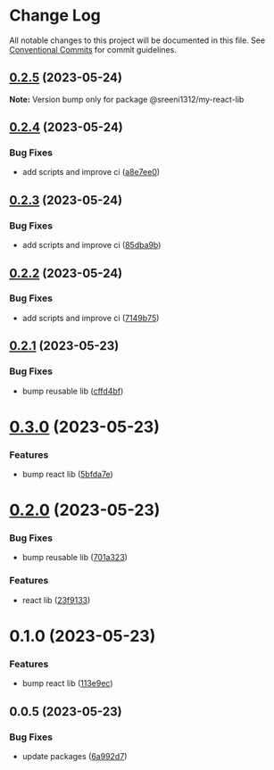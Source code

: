 # Change Log

All notable changes to this project will be documented in this file.
See [Conventional Commits](https://conventionalcommits.org) for commit guidelines.

## [0.2.5](https://github.com/SreenivasanNaarayanan/nx-monorepo/compare/@sreeni1312/my-react-lib@0.2.4...@sreeni1312/my-react-lib@0.2.5) (2023-05-24)

**Note:** Version bump only for package @sreeni1312/my-react-lib





## [0.2.4](https://github.com/SreenivasanNaarayanan/nx-monorepo/compare/@sreeni1312/my-react-lib@0.2.3...@sreeni1312/my-react-lib@0.2.4) (2023-05-24)


### Bug Fixes

* add scripts and improve ci ([a8e7ee0](https://github.com/SreenivasanNaarayanan/nx-monorepo/commit/a8e7ee05d40ac79029245da69a777f887bd520ad))





## [0.2.3](https://github.com/SreenivasanNaarayanan/nx-monorepo/compare/@sreeni1312/my-react-lib@0.2.2...@sreeni1312/my-react-lib@0.2.3) (2023-05-24)


### Bug Fixes

* add scripts and improve ci ([85dba9b](https://github.com/SreenivasanNaarayanan/nx-monorepo/commit/85dba9b4ad8e1e648e8c75252550e09dda0a4408))





## [0.2.2](https://github.com/SreenivasanNaarayanan/nx-monorepo/compare/@sreeni1312/my-react-lib@0.2.1...@sreeni1312/my-react-lib@0.2.2) (2023-05-24)

### Bug Fixes

- add scripts and improve ci ([7149b75](https://github.com/SreenivasanNaarayanan/nx-monorepo/commit/7149b75cb3cce7c7b71ff308388f2db13f8e288f))

## [0.2.1](https://github.com/SreenivasanNaarayanan/nx-monorepo/compare/@sreeni1312/my-react-lib@0.3.0...@sreeni1312/my-react-lib@0.2.1) (2023-05-23)

### Bug Fixes

- bump reusable lib ([cffd4bf](https://github.com/SreenivasanNaarayanan/nx-monorepo/commit/cffd4bf644454a1b0e5500eda576451559de2e5e))

# [0.3.0](https://github.com/SreenivasanNaarayanan/nx-monorepo/compare/@sreeni1312/my-react-lib@0.2.0...@sreeni1312/my-react-lib@0.3.0) (2023-05-23)

### Features

- bump react lib ([5bfda7e](https://github.com/SreenivasanNaarayanan/nx-monorepo/commit/5bfda7e2d72b335720a053cbebb6bf2b40a39c14))

# [0.2.0](https://github.com/SreenivasanNaarayanan/nx-monorepo/compare/@sreeni1312/my-react-lib@0.1.0...@sreeni1312/my-react-lib@0.2.0) (2023-05-23)

### Bug Fixes

- bump reusable lib ([701a323](https://github.com/SreenivasanNaarayanan/nx-monorepo/commit/701a323734c7242d28fec590f492d899aae224f0))

### Features

- react lib ([23f9133](https://github.com/SreenivasanNaarayanan/nx-monorepo/commit/23f913336c916cfc835fd5dc5d8c76dbed2667a7))

# 0.1.0 (2023-05-23)

### Features

- bump react lib ([113e9ec](https://github.com/SreenivasanNaarayanan/nx-monorepo/commit/113e9ec9171bf783a9d85b536dadd58ff29901f3))

## 0.0.5 (2023-05-23)

### Bug Fixes

- update packages ([6a992d7](https://github.com/SreenivasanNaarayanan/nx-monorepo/commit/6a992d7e2a7958797f0d42c76d758b472dc44526))
